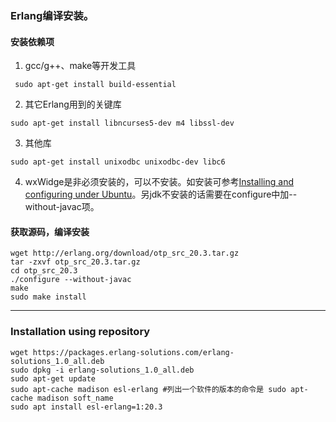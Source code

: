 

### Erlang编译安装。     

#### 安装依赖项
1. gcc/g++、make等开发工具
```
 sudo apt-get install build-essential
```
2. 其它Erlang用到的关键库
```
sudo apt-get install libncurses5-dev m4 libssl-dev
```
3. 其他库
```
sudo apt-get install unixodbc unixodbc-dev libc6
```
4. wxWidge是非必须安装的，可以不安装。如安装可参考[Installing and configuring under Ubuntu](https://wiki.wxwidgets.org/Installing_and_configuring_under_Ubuntu)。另jdk不安装的话需要在configure中加--without-javac项。


#### 获取源码，编译安装
```
wget http://erlang.org/download/otp_src_20.3.tar.gz
tar -zxvf otp_src_20.3.tar.gz
cd otp_src_20.3
./configure --without-javac
make
sudo make install
```
---

### Installation using repository

```
wget https://packages.erlang-solutions.com/erlang-solutions_1.0_all.deb
sudo dpkg -i erlang-solutions_1.0_all.deb
sudo apt-get update
sudo apt-cache madison esl-erlang #列出一个软件的版本的命令是 sudo apt-cache madison soft_name
sudo apt install esl-erlang=1:20.3
```